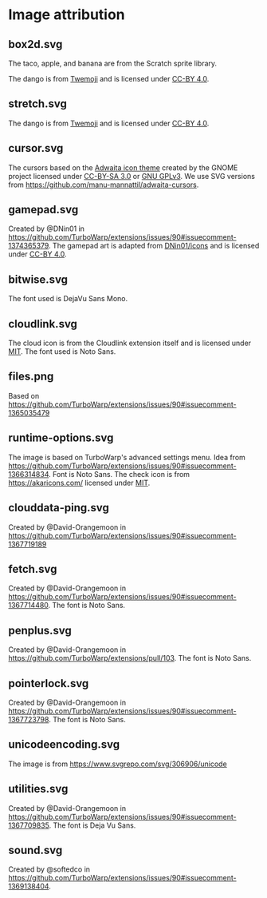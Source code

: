 # Image attribution

## box2d.svg
The taco, apple, and banana are from the Scratch sprite library.

The dango is from [Twemoji](https://twemoji.twitter.com/) and is licensed under [CC-BY 4.0](https://creativecommons.org/licenses/by/4.0/).

## stretch.svg
The dango is from [Twemoji](https://twemoji.twitter.com/) and is licensed under [CC-BY 4.0](https://creativecommons.org/licenses/by/4.0/).

## cursor.svg
The cursors based on the [Adwaita icon theme](https://gitlab.gnome.org/30butlerj/adwaita-icon-theme/-/tree/master/Adwaita/cursors) created by the GNOME project licensed under [CC-BY-SA 3.0](https://creativecommons.org/licenses/by-sa/3.0/) or [GNU GPLv3](https://www.gnu.org/licenses/gpl-3.0.en.html). We use SVG versions from https://github.com/manu-mannattil/adwaita-cursors.

## gamepad.svg
Created by @DNin01 in https://github.com/TurboWarp/extensions/issues/90#issuecomment-1374365379. The gamepad art is adapted from [DNin01/icons](https://github.com/DNin01/icons) and is licensed under [CC-BY 4.0](https://creativecommons.org/licenses/by/4.0/).

## bitwise.svg
The font used is DejaVu Sans Mono.

## cloudlink.svg
The cloud icon is from the Cloudlink extension itself and is licensed under [MIT](https://github.com/MikeDev101/cloudlink/blob/f0c08f1e926a4179018649c6faa692c65d3b1c70/LICENSE). The font used is Noto Sans.

## files.png
Based on https://github.com/TurboWarp/extensions/issues/90#issuecomment-1365035479

## runtime-options.svg
The image is based on TurboWarp's advanced settings menu. Idea from https://github.com/TurboWarp/extensions/issues/90#issuecomment-1366314834. Font is Noto Sans. The check icon is from https://akaricons.com/ licensed under [MIT](https://raw.githubusercontent.com/artcoholic/akar-icons/master/LICENSE).

## clouddata-ping.svg
Created by @David-Orangemoon in https://github.com/TurboWarp/extensions/issues/90#issuecomment-1367719189

## fetch.svg
Created by @David-Orangemoon in https://github.com/TurboWarp/extensions/issues/90#issuecomment-1367714480. The font is Noto Sans.

## penplus.svg
Created by @David-Orangemoon in https://github.com/TurboWarp/extensions/pull/103. The font is Noto Sans.

## pointerlock.svg
Created by @David-Orangemoon in https://github.com/TurboWarp/extensions/issues/90#issuecomment-1367723798. The font is Noto Sans.

## unicodeencoding.svg
The image is from https://www.svgrepo.com/svg/306906/unicode

## utilities.svg
Created by @David-Orangemoon in https://github.com/TurboWarp/extensions/issues/90#issuecomment-1367709835. The font is Deja Vu Sans.

## sound.svg
Created by @softedco in https://github.com/TurboWarp/extensions/issues/90#issuecomment-1369138404.
